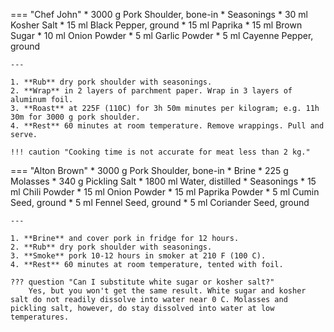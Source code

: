 === "Chef John"
    * 3000 g Pork Shoulder, bone-in
    * Seasonings
        * 30 ml Kosher Salt
        * 15 ml Black Pepper, ground
        * 15 ml Paprika
        * 15 ml Brown Sugar
        * 10 ml Onion Powder
        * 5 ml Garlic Powder
        * 5 ml Cayenne Pepper, ground

    ---

    1. **Rub** dry pork shoulder with seasonings.
    2. **Wrap** in 2 layers of parchment paper. Wrap in 3 layers of aluminum foil.
    3. **Roast** at 225F (110C) for 3h 50m minutes per kilogram; e.g. 11h 30m for 3000 g pork shoulder.
    4. **Rest** 60 minutes at room temperature. Remove wrappings. Pull and serve.

    !!! caution "Cooking time is not accurate for meat less than 2 kg."


=== "Alton Brown"
    * 3000 g Pork Shoulder, bone-in
    * Brine
        * 225 g Molasses
        * 340 g Pickling Salt
        * 1800 ml Water, distilled
    * Seasonings
        * 15 ml Chili Powder
        * 15 ml Onion Powder
        * 15 ml Paprika Powder
        * 5 ml Cumin Seed, ground
        * 5 ml Fennel Seed, ground
        * 5 ml Coriander Seed, ground

    ---

    1. **Brine** and cover pork in fridge for 12 hours.
    2. **Rub** dry pork shoulder with seasonings.
    3. **Smoke** pork 10-12 hours in smoker at 210 F (100 C).
    4. **Rest** 60 minutes at room temperature, tented with foil.

    ??? question "Can I substitute white sugar or kosher salt?"
        Yes, but you won't get the same result. White sugar and kosher salt do not readily dissolve into water near 0 C. Molasses and pickling salt, however, do stay dissolved into water at low temperatures.


[^1]:
    Inspired by [Chef John](https://foodwishes.blogspot.com/2016/08/paper-pork-shoulder-its-wrap.html) and [Alton Brown](https://www.foodnetwork.com/recipes/alton-brown/pulled-pork-recipe-1914045).
